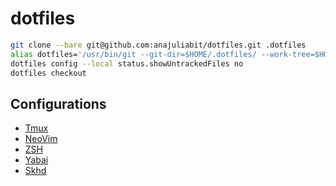 # dotfiles

```bash
git clone --bare git@github.com:anajuliabit/dotfiles.git .dotfiles
alias dotfiles='/usr/bin/git --git-dir=$HOME/.dotfiles/ --work-tree=$HOME'
dotfiles config --local status.showUntrackedFiles no
dotfiles checkout
```

## Configurations

- [Tmux](./config/tmux/tmux.conf)
- [NeoVim](./.config/nvim)
- [ZSH](.zshrc)
- [Yabai](./config/yabai/yabairc)
- [Skhd](./config/skhd/skhdrc)
